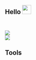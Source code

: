 ## Hello <img src="https://c.tenor.com/SNL9_xhZl9oAAAAi/waving-hand-joypixels.gif" height="30px"/>

<!--
- 🔒 I'm a 
- 📚 I've 
- ✉️ How to reach me: Email/LinkedIn
- ⚡ Not-so-fun fact: 
- ⚡ Fun fact: 
-->
</br>

<img src="https://github-readme-stats.vercel.app/api?username=joeljtomy&include_all_commits=true&theme=github_dark&title_color=26a0da&icon_color=26a0da&hide_border=true&custom_title=Github%20Stats&show_icons=true"/>\
<img src="https://github-readme-stats.vercel.app/api/top-langs/?username=joeljtomy&theme=github_dark&title_color=26a0da&hide_border=true&custom_title=Most%20Used%20Languages&layout=compact&langs_count=10&card_width=445"/>

## Tools
